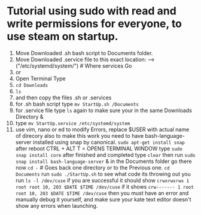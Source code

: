 # Tutorial using sudo with read and write permissions for everyone, to use steam on startup.
1. Move Downloaded .sh bash script to Documents folder.
2. Move Downloaded .service file to this exact location: --> ("/etc/systemd/system/") # Where services Go
4. or
5. Open Terminal Type
6. ```cd Downloads ```
7. ```ls```
8. and then copy the files .sh or .services
9. for .sh bash script type ```mv StartUp.sh /Documents```
10. for .service file type ```ls``` again to make sure your in the same Downloads Directory &
11. type ```mv StartUp.service /etc/systemd/system```
12. use vim, nano or ed to modify Errors, replace $USER with actual name of direcory
also to make this work you need to have bash-language-server installed using snap by canonical.
```sudo apt-get install snap```
after reboot CTRL + ALT T = OPENS TERMINAL WINDOW
type ```sudo snap install core```
after finished and completed type ```clear```
then run ```sudo snap install bash-language-server```
    & in the Documents folder go there now
    ```cd -``` # Goes back one directory or to the Previous one.
    ```cd Documents```
    run ```sudo ./StartUp.sh```
    to see what code its throwing out you
    run ```ls -l /dev/cuse``` if you are successful it should show
    ```crwxrwxrwx 1 root root 10, 203 $DATE $TIME /dev/cuse```
    if it shows ```crw------- 1 root root 10, 203 $DATE $TIME /dev/cuse```
    then you must have an error and manually debug it yourself, and make sure your kate text editor doesn't show any errors when launching.
    
